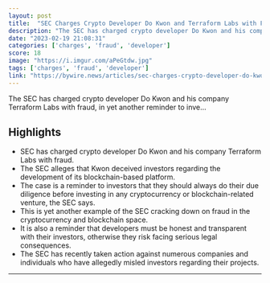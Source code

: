 ```yaml
---
layout: post
title:  "SEC Charges Crypto Developer Do Kwon and Terraform Labs with Fraud"
description: "The SEC has charged crypto developer Do Kwon and his company Terraform Labs with fraud, in yet another reminder to inve..."
date: "2023-02-19 21:08:31"
categories: ['charges', 'fraud', 'developer']
score: 18
image: "https://i.imgur.com/aPeGtdw.jpg"
tags: ['charges', 'fraud', 'developer']
link: "https://bywire.news/articles/sec-charges-crypto-developer-do-kwon-and-terraform-labs-with-fraud"
---
```


The SEC has charged crypto developer Do Kwon and his company Terraform Labs with fraud, in yet another reminder to inve...

## Highlights

- SEC has charged crypto developer Do Kwon and his company Terraform Labs with fraud.
- The SEC alleges that Kwon deceived investors regarding the development of its blockchain-based platform.
- The case is a reminder to investors that they should always do their due diligence before investing in any cryptocurrency or blockchain-related venture, the SEC says.
- This is yet another example of the SEC cracking down on fraud in the cryptocurrency and blockchain space.
- It is also a reminder that developers must be honest and transparent with their investors, otherwise they risk facing serious legal consequences.
- The SEC has recently taken action against numerous companies and individuals who have allegedly misled investors regarding their projects.

---
